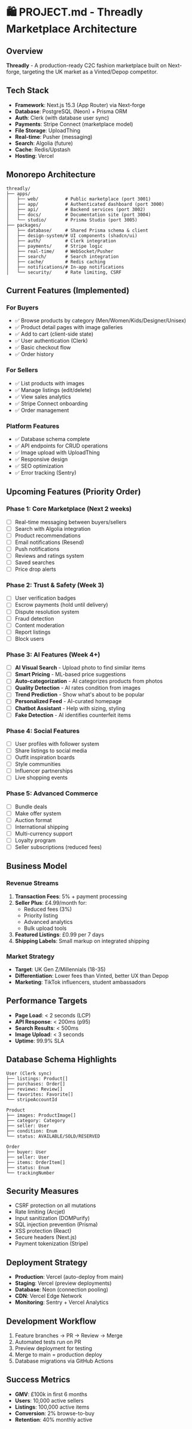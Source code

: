 # 🛍️ PROJECT.md - Threadly Marketplace Architecture

## Overview
**Threadly** - A production-ready C2C fashion marketplace built on Next-forge, targeting the UK market as a Vinted/Depop competitor.

## Tech Stack
- **Framework**: Next.js 15.3 (App Router) via Next-forge
- **Database**: PostgreSQL (Neon) + Prisma ORM
- **Auth**: Clerk (with database user sync)
- **Payments**: Stripe Connect (marketplace model)
- **File Storage**: UploadThing
- **Real-time**: Pusher (messaging)
- **Search**: Algolia (future)
- **Cache**: Redis/Upstash
- **Hosting**: Vercel

## Monorepo Architecture
```
threadly/
├── apps/
│   ├── web/          # Public marketplace (port 3001)
│   ├── app/          # Authenticated dashboard (port 3000)
│   ├── api/          # Backend services (port 3002)
│   ├── docs/         # Documentation site (port 3004)
│   └── studio/       # Prisma Studio (port 3005)
├── packages/
│   ├── database/     # Shared Prisma schema & client
│   ├── design-system/# UI components (shadcn/ui)
│   ├── auth/         # Clerk integration
│   ├── payments/     # Stripe logic
│   ├── real-time/    # WebSocket/Pusher
│   ├── search/       # Search integration
│   ├── cache/        # Redis caching
│   ├── notifications/# In-app notifications
│   └── security/     # Rate limiting, CSRF
```

## Current Features (Implemented)
### For Buyers
- ✅ Browse products by category (Men/Women/Kids/Designer/Unisex)
- ✅ Product detail pages with image galleries
- ✅ Add to cart (client-side state)
- ✅ User authentication (Clerk)
- ✅ Basic checkout flow
- ✅ Order history

### For Sellers
- ✅ List products with images
- ✅ Manage listings (edit/delete)
- ✅ View sales analytics
- ✅ Stripe Connect onboarding
- ✅ Order management

### Platform Features
- ✅ Database schema complete
- ✅ API endpoints for CRUD operations
- ✅ Image upload with UploadThing
- ✅ Responsive design
- ✅ SEO optimization
- ✅ Error tracking (Sentry)

## Upcoming Features (Priority Order)

### Phase 1: Core Marketplace (Next 2 weeks)
- [ ] Real-time messaging between buyers/sellers
- [ ] Search with Algolia integration
- [ ] Product recommendations
- [ ] Email notifications (Resend)
- [ ] Push notifications
- [ ] Reviews and ratings system
- [ ] Saved searches
- [ ] Price drop alerts

### Phase 2: Trust & Safety (Week 3)
- [ ] User verification badges
- [ ] Escrow payments (hold until delivery)
- [ ] Dispute resolution system
- [ ] Fraud detection
- [ ] Content moderation
- [ ] Report listings
- [ ] Block users

### Phase 3: AI Features (Week 4+)
- [ ] **AI Visual Search** - Upload photo to find similar items
- [ ] **Smart Pricing** - ML-based price suggestions
- [ ] **Auto-categorization** - AI categorizes products from photos
- [ ] **Quality Detection** - AI rates condition from images
- [ ] **Trend Prediction** - Show what's about to be popular
- [ ] **Personalized Feed** - AI-curated homepage
- [ ] **Chatbot Assistant** - Help with sizing, styling
- [ ] **Fake Detection** - AI identifies counterfeit items

### Phase 4: Social Features
- [ ] User profiles with follower system
- [ ] Share listings to social media
- [ ] Outfit inspiration boards
- [ ] Style communities
- [ ] Influencer partnerships
- [ ] Live shopping events

### Phase 5: Advanced Commerce
- [ ] Bundle deals
- [ ] Make offer system
- [ ] Auction format
- [ ] International shipping
- [ ] Multi-currency support
- [ ] Loyalty program
- [ ] Seller subscriptions (reduced fees)

## Business Model

### Revenue Streams
1. **Transaction Fees**: 5% + payment processing
2. **Seller Plus**: £4.99/month for:
   - Reduced fees (3%)
   - Priority listing
   - Advanced analytics
   - Bulk upload tools
3. **Featured Listings**: £0.99 per 7 days
4. **Shipping Labels**: Small markup on integrated shipping

### Market Strategy
- **Target**: UK Gen Z/Millennials (18-35)
- **Differentiation**: Lower fees than Vinted, better UX than Depop
- **Marketing**: TikTok influencers, student ambassadors

## Performance Targets
- **Page Load**: < 2 seconds (LCP)
- **API Response**: < 200ms (p95)
- **Search Results**: < 500ms
- **Image Upload**: < 3 seconds
- **Uptime**: 99.9% SLA

## Database Schema Highlights
```prisma
User (Clerk sync)
├── listings: Product[]
├── purchases: Order[]
├── reviews: Review[]
├── favorites: Favorite[]
└── stripeAccountId

Product
├── images: ProductImage[]
├── category: Category
├── seller: User
├── condition: Enum
└── status: AVAILABLE/SOLD/RESERVED

Order
├── buyer: User
├── seller: User
├── items: OrderItem[]
├── status: Enum
└── trackingNumber
```

## Security Measures
- CSRF protection on all mutations
- Rate limiting (Arcjet)
- Input sanitization (DOMPurify)
- SQL injection prevention (Prisma)
- XSS protection (React)
- Secure headers (Next.js)
- Payment tokenization (Stripe)

## Deployment Strategy
- **Production**: Vercel (auto-deploy from main)
- **Staging**: Vercel (preview deployments)
- **Database**: Neon (connection pooling)
- **CDN**: Vercel Edge Network
- **Monitoring**: Sentry + Vercel Analytics

## Development Workflow
1. Feature branches → PR → Review → Merge
2. Automated tests run on PR
3. Preview deployment for testing
4. Merge to main = production deploy
5. Database migrations via GitHub Actions

## Success Metrics
- **GMV**: £100k in first 6 months
- **Users**: 10,000 active sellers
- **Listings**: 100,000 active items
- **Conversion**: 2% browse-to-buy
- **Retention**: 40% monthly active